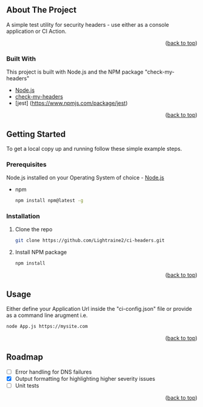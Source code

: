<!-- ABOUT THE PROJECT -->

## About The Project

A simple test utility for security headers - use either as a console application or CI Action.

<p align="right">(<a href="#top">back to top</a>)</p>

### Built With

This project is built with Node.js and the NPM package "check-my-headers"

- [Node.js](https://nodejs.org/en/)
- [check-my-headers](https://www.npmjs.com/package/check-my-headers)
- [jest] (https://www.npmjs.com/package/jest)

<p align="right">(<a href="#top">back to top</a>)</p>

## Getting Started

To get a local copy up and running follow these simple example steps.

### Prerequisites

Node.js installed on your Operating System of choice - [Node.js](https://nodejs.org/en/)

- npm
  ```sh
  npm install npm@latest -g
  ```

### Installation

1. Clone the repo
   ```sh
   git clone https://github.com/Lightraine2/ci-headers.git
   ```
2. Install NPM package
   ```sh
   npm install
   ```

<p align="right">(<a href="#top">back to top</a>)</p>

## Usage

Either define your Application Url inside the "ci-config.json" file or provide as a command line arugment i.e.

```sh
node App.js https://mysite.com
```

<p align="right">(<a href="#top">back to top</a>)</p>

<!-- ROADMAP -->

## Roadmap

- [ ] Error handling for DNS failures
- [x] Output formatting for highlighting higher severity issues
- [ ] Unit tests

<p align="right">(<a href="#top">back to top</a>)</p>
